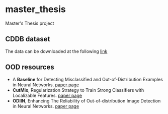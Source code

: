 # master_thesis
Master's Thesis project



## CDDB dataset
The data can be downloaded at the following [link](https://drive.google.com/file/d/1NgB8ytBMFBFwyXJQvdVT_yek1EaaEHrg/view)




## OOD resources

 - A **Baseline** for Detecting Misclassified and Out-of-Distribution Examples in Neural Networks.
 [paper page](https://arxiv.org/abs/1610.02136)
 - **CutMix**, Regularization Strategy to Train Strong Classifiers with Localizable Features.
 [paper page](https://arxiv.org/abs/1905.04899)
 - **ODIIN**, Enhancing The Reliability of Out-of-distribution Image Detection in Neural Networks.
 [paper page](https://arxiv.org/abs/1706.02690)
